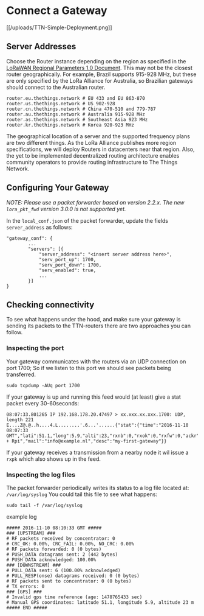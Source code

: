# Connect a Gateway

[[/uploads/TTN-Simple-Deployment.png]]

## Server Addresses

Choose the Router instance depending on the region as specified in the [LoRaWAN Regional Parameters 1.0 Document](https://www.lora-alliance.org/For-Developers/LoRaWANDevelopers). This may not be the closest router geographically. For example, Brazil supports 915-928 MHz, but these are only specified by the LoRa Alliance for Australia, so Brazilian gateways should connect to the Australian router.

```
router.eu.thethings.network # EU 433 and EU 863-870
router.us.thethings.network # US 902-928
router.cn.thethings.network # China 470-510 and 779-787
router.au.thethings.network # Australia 915-928 MHz
router.as.thethings.network # Southeast Asia 923 MHz
router.kr.thethings.network # Korea 920-923 MHz
```

The geographical location of a server and the supported frequency plans are two different things. As the LoRa Alliance publishes more region specifications, we will deploy Routers in datacenters near that region. Also, the yet to be implemented decentralized routing architecture enables community operators to provide routing infrastructure to The Things Network.

## Configuring Your Gateway

*NOTE: Please use a packet forwarder based on version 2.2.x. The new `lora_pkt_fwd` version 3.0.0 is not supported yet.*

In the `local_conf.json` of the packet forwarder, update the fields `server_address` as follows:

```
"gateway_conf": {
        ...
        "servers": [{
            "server_address": "<insert server address here>",
            "serv_port_up": 1700,
            "serv_port_down": 1700,
            "serv_enabled": true,
            ...
        }]
}
```


## Checking connectivity
To see what happens under the hood, and make sure your gateway is sending its packets to the TTN-routers there are two approaches you can follow.

### Inspecting the port
Your gateway communicates with the routers via an UDP connection on port 1700; So if we listen to this port we should see packets being transferred.

```
sudo tcpdump -AUq port 1700
```
If your gateway is up and running this feed would (at least) give a stat packet every 30-60seconds:

```
08:07:33.801265 IP 192.168.178.20.47497 > xx.xxx.xx.xxx.1700: UDP, length 221
E....Z@.@..h....4.L........'.6...'......{"stat":{"time":"2016-11-10 08:07:33 GMT","lati":51.1,"long":5.9,"alti":23,"rxnb":0,"rxok":0,"rxfw":0,"ackr":100.0,"dwnb":0,"txnb":0,"pfrm":"IMST + Rpi","mail":"info@example.nl","desc":"my-first-gateway"}}
```
If your gateway receives a transmission from a nearby node it wil issue a `rxpk` which also shows up in the feed. 

### Inspecting the log files
The packet forwarder periodically writes its status to a log file located at: `/var/log/syslog` You could tail this file to see what happens:

```
sudo tail -f /var/log/syslog
```

example log
```
##### 2016-11-10 08:10:33 GMT #####
### [UPSTREAM] ###
# RF packets received by concentrator: 0
# CRC_OK: 0.00%, CRC_FAIL: 0.00%, NO_CRC: 0.00%
# RF packets forwarded: 0 (0 bytes)
# PUSH_DATA datagrams sent: 2 (442 bytes)
# PUSH_DATA acknowledged: 100.00%
### [DOWNSTREAM] ###
# PULL_DATA sent: 6 (100.00% acknowledged)
# PULL_RESP(onse) datagrams received: 0 (0 bytes)
# RF packets sent to concentrator: 0 (0 bytes)
# TX errors: 0
### [GPS] ###
# Invalid gps time reference (age: 1478765433 sec)
# Manual GPS coordinates: latitude 51.1, longitude 5.9, altitude 23 m
##### END #####
```


